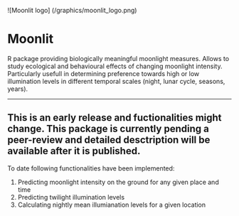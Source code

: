 ![Moonlit logo] (/graphics/moonlit_logo.png)

# Moonlit


R package providing biologically meaningful moonlight measures. Allows to study ecological and behavioural effects of changing moonlight intensity.
Particularly usefull in determining preference towards high or low illumination levels in different temporal scales (night, lunar cycle, seasons, years).

---
__This is an early release and fuctionalities might change. This package is currently pending a peer-review and detailed desctription will be available after it is published.__
---

To date following functionalities have been implemented:

1. Predicting moonlight intensity on the ground for any given place and time
2. Predicting twilight illumination levels 
3. Calculating nightly mean illumianation levels for a given location
